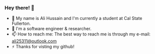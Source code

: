 ### Hey there! 👋
- 🔭 My name is Ali Hussain and I'm currently a student at Cal State Fullerton.
- 🌱 I'm a software engineer & researcher.
- 📫 How to reach me: The best way to reach me is through my e-mail: ali25311@outlook.com
- ⚡ Thanks for visting my github!
<!--
**ali25311/ali25311** is a ✨ _special_ ✨ repository because its `README.md` (this file) appears on your GitHub profile.

Here are some ideas to get you started:

- 🔭 I’m currently working on ...
- 🌱 I’m currently learning ...
- 👯 I’m looking to collaborate on ...
- 🤔 I’m looking for help with ...
- 💬 Ask me about ...
- 📫 How to reach me: ...
- 😄 Pronouns: ...
- ⚡ Fun fact: ...
-->
